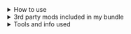 <html>
<details> <!-- How to use -->
  <summary>How to use</summary>
  <ul>
    <li>Download this repo and add the files to "[...]\Steam\steamapps\common\ELDEN RING\Game"</li>
    <li>
      <table>
        <tr>
          <th>Windows</th>
          <th></th>
        </tr>
        <tr>
          <td>always start the game with the .bat</td>
          <td>[...]\ELDEN RING\Game\ModEngine-2.1.0.0-win64\launchmod_eldenring.bat</td>
        </tr>
      </table>
    </li>
    <li>
      <table>
        <tr>
          <th>Steam Deck</th>
          <th></th>
        </tr>
        <tr>
          <td>set launch options to</td>
          <td>echo "%command%" | sed 's/start_protected_game/eldenring/' | WINEDLLOVERRIDES="dinput8.dll=n,b" sh</td>
        </tr>
        <tr>
          <th>start the game via steam</th>
          <th></th>
        </tr>
      </table>
    </li>
  </ul>
</details>
<details> <!-- 3rd party mods included in our bundle -->
  <summary>3rd party mods included in my bundle</summary>
  <ul>
    <li><a href="https://www.nexusmods.com/eldenring/mods/117">Elden Mod Loader</a></li>
    <li><a href="https://github.com/soulsmods/ModEngine2/releases">ModEngine2 for Windows</a></li>
    <li><a href="https://github.com/Cloudef/ModEngine2/releases">ModEngine2 for Proton</a></li>
    <li><a href="https://www.nexusmods.com/eldenring/mods/501">Faster Respawn</a></li>
    <li><a href="https://www.nexusmods.com/eldenring/mods/175">Remove black bars</a></li>
    <li><a href="https://www.nexusmods.com/eldenring/mods/216">Unlock the framerate</a></li>
    <li><a href="https://www.nexusmods.com/eldenring/mods/3091">Map for Goblins</a></li>
  </ul>
</details>
<details> <!-- Tools and info used-->
  <summary>Tools and info used</summary>
  <ul>
    <li>.dll files go into "[...]\ELDEN RING\Game\mods" </li>
    <li>gamefile overwrites go into "[...]\ELDEN RING\Game\mod" (SteamDeck) and "[...]\ELDEN
      RING\Game\ModEngine-2.1.0.0-win64\mod" (Windows) </li>
    <li><a href="https://www.youtube.com/watch?v=8wSfX3cKN44">Elden Ring Mods on Steam Deck (Tutorial)</a></li>
    <li>My own changes are in the \src\ folder</li>
    <li><a href="https://github.com/Nordgaren/UXM-Selective-Unpack">UXM-Selective-Unpack</a></li>
    <li><a href="https://github.com/soulsmods/DSMapStudio">DSMapStudio</a></li>
  </ul>
</details>
